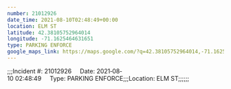 ```yaml
---
number: 21012926
date_time: 2021-08-10T02:48:49+00:00
location: ELM ST
latitude: 42.38105752964014
longitude: -71.1625464631651
type: PARKING ENFORCE
google_maps_link: https://maps.google.com/?q=42.38105752964014,-71.1625464631651
---
```


;;;Incident #: 21012926     Date: 2021‐08‐10 02:48:49     Type: PARKING ENFORCE;;;Location: ELM ST;;;;;;
